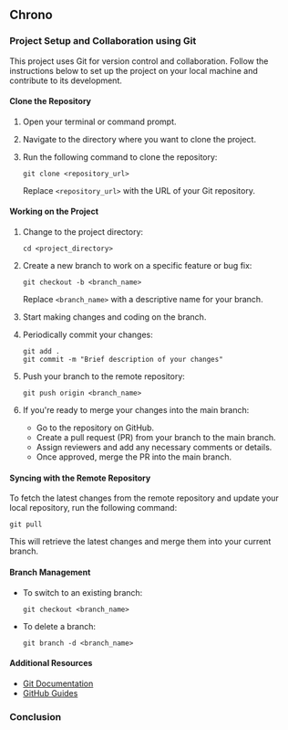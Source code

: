 ## Chrono

### Project Setup and Collaboration using Git

This project uses Git for version control and collaboration. Follow the instructions below to set up the project on your local machine and contribute to its development.

#### Clone the Repository

1. Open your terminal or command prompt.
2. Navigate to the directory where you want to clone the project.
3. Run the following command to clone the repository:

   ```shell
   git clone <repository_url>
   ```

   Replace `<repository_url>` with the URL of your Git repository.

#### Working on the Project

1. Change to the project directory:

   ```shell
   cd <project_directory>
   ```

2. Create a new branch to work on a specific feature or bug fix:

   ```shell
   git checkout -b <branch_name>
   ```

   Replace `<branch_name>` with a descriptive name for your branch.

3. Start making changes and coding on the branch.

4. Periodically commit your changes:

   ```shell
   git add .
   git commit -m "Brief description of your changes"
   ```

5. Push your branch to the remote repository:

   ```shell
   git push origin <branch_name>
   ```

6. If you're ready to merge your changes into the main branch:

   - Go to the repository on GitHub.
   - Create a pull request (PR) from your branch to the main branch.
   - Assign reviewers and add any necessary comments or details.
   - Once approved, merge the PR into the main branch.

#### Syncing with the Remote Repository

To fetch the latest changes from the remote repository and update your local repository, run the following command:

```shell
git pull
```

This will retrieve the latest changes and merge them into your current branch.

#### Branch Management

- To switch to an existing branch:

  ```shell
  git checkout <branch_name>
  ```

- To delete a branch:

  ```shell
  git branch -d <branch_name>
  ```

#### Additional Resources

- [Git Documentation](https://git-scm.com/doc)
- [GitHub Guides](https://guides.github.com/)

### Conclusion
